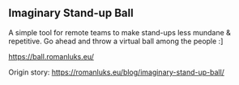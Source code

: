 ## Imaginary Stand-up Ball
A simple tool for remote teams to make stand-ups less mundane & repetitive. Go ahead and throw a virtual ball among the people :]

https://ball.romanluks.eu/

Origin story: https://romanluks.eu/blog/imaginary-stand-up-ball/
